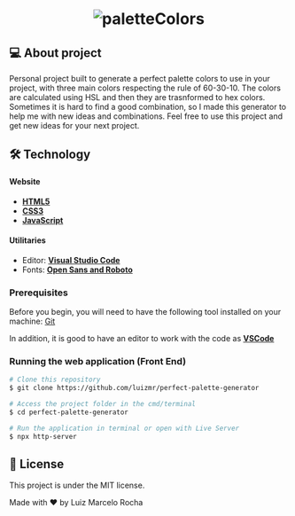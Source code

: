 <h1 align="center">
    <img alt="paletteColors" title="#paletteColors" src="./assets/gif1.gif" />
</h1>

## 💻 About project

Personal project built to generate a perfect palette colors to use in your project, with three main colors respecting the rule of 60-30-10.
The colors are calculated using HSL and then they are trasnformed to hex colors. Sometimes it is hard to find a good combination, so I made this generator to help me with new ideas and combinations. Feel free to use this project and get new ideas for your next project.

## 🛠 Technology

#### **Website**

-   **[HTML5](https://developer.mozilla.org/pt-BR/docs/Web/HTML/HTML5)**
-   **[CSS3](https://www.w3schools.com/css/)**
-   **[JavaScript](https://developer.mozilla.org/pt-BR/docs/Web/JavaScript)**

#### **Utilitaries**

-   Editor: **[Visual Studio Code](https://code.visualstudio.com/)**
-   Fonts: **[Open Sans and Roboto](https://fonts.googleapis.com/css?family=Open+Sans|Roboto:400,700&display=swap)**

### Prerequisites

Before you begin, you will need to have the following tool installed on your machine:
[Git](https://git-scm.com)

In addition, it is good to have an editor to work with the code as **[VSCode](https://code.visualstudio.com/)**

### Running the web application (Front End)

```bash
# Clone this repository
$ git clone https://github.com/luizmr/perfect-palette-generator

# Access the project folder in the cmd/terminal
$ cd perfect-palette-generator

# Run the application in terminal or open with Live Server
$ npx http-server
```

## 📝 License

This project is under the MIT license.

Made with ❤️ by Luiz Marcelo Rocha
